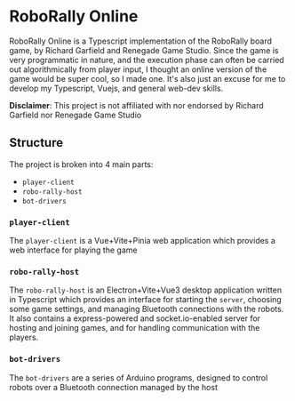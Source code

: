 # RoboRally Online

RoboRally Online is a Typescript implementation of the RoboRally board game, by Richard Garfield and Renegade Game Studio.
Since the game is very programmatic in nature, and the execution phase can often be carried out algorithmically from player input, I thought an online version of the game would be super cool, so I made one.
It's also just an excuse for me to develop my Typescript, Vuejs, and general web-dev skills.


**Disclaimer**: This project is not affiliated with nor endorsed by Richard Garfield nor Renegade Game Studio

## Structure

The project is broken into 4 main parts:

* `player-client`
* `robo-rally-host`
* `bot-drivers`

### `player-client`

The `player-client` is a Vue+Vite+Pinia web application which provides a web interface for playing the game

### `robo-rally-host`

The `robo-rally-host` is an Electron+Vite+Vue3 desktop application written in Typescript which provides an interface for starting the `server`, choosing some game settings, and managing Bluetooth connections with the robots.
It also contains a express-powered and socket.io-enabled server for hosting and joining games, and for handling communication with the players.

### `bot-drivers`

The `bot-drivers` are a series of Arduino programs, designed to control robots over a Bluetooth connection managed by the host